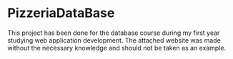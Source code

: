 # PizzeriaDataBase
This project has been done for the database course during my first year studying web application development. The attached website was made without the necessary knowledge and should not be taken as an example.
